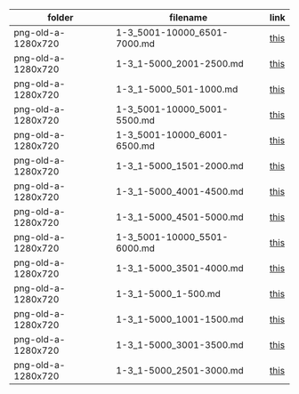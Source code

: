 | folder | filename | link |
|--------|----------|------|
|png-old-a-1280x720|1-3_5001-10000_6501-7000.md|[this](https://github.com/dbchord/cdn/blob/master/_/png-old-a-1280x720/1-3_5001-10000_6501-7000.md)|
|png-old-a-1280x720|1-3_1-5000_2001-2500.md|[this](https://github.com/dbchord/cdn/blob/master/_/png-old-a-1280x720/1-3_1-5000_2001-2500.md)|
|png-old-a-1280x720|1-3_1-5000_501-1000.md|[this](https://github.com/dbchord/cdn/blob/master/_/png-old-a-1280x720/1-3_1-5000_501-1000.md)|
|png-old-a-1280x720|1-3_5001-10000_5001-5500.md|[this](https://github.com/dbchord/cdn/blob/master/_/png-old-a-1280x720/1-3_5001-10000_5001-5500.md)|
|png-old-a-1280x720|1-3_5001-10000_6001-6500.md|[this](https://github.com/dbchord/cdn/blob/master/_/png-old-a-1280x720/1-3_5001-10000_6001-6500.md)|
|png-old-a-1280x720|1-3_1-5000_1501-2000.md|[this](https://github.com/dbchord/cdn/blob/master/_/png-old-a-1280x720/1-3_1-5000_1501-2000.md)|
|png-old-a-1280x720|1-3_1-5000_4001-4500.md|[this](https://github.com/dbchord/cdn/blob/master/_/png-old-a-1280x720/1-3_1-5000_4001-4500.md)|
|png-old-a-1280x720|1-3_1-5000_4501-5000.md|[this](https://github.com/dbchord/cdn/blob/master/_/png-old-a-1280x720/1-3_1-5000_4501-5000.md)|
|png-old-a-1280x720|1-3_5001-10000_5501-6000.md|[this](https://github.com/dbchord/cdn/blob/master/_/png-old-a-1280x720/1-3_5001-10000_5501-6000.md)|
|png-old-a-1280x720|1-3_1-5000_3501-4000.md|[this](https://github.com/dbchord/cdn/blob/master/_/png-old-a-1280x720/1-3_1-5000_3501-4000.md)|
|png-old-a-1280x720|1-3_1-5000_1-500.md|[this](https://github.com/dbchord/cdn/blob/master/_/png-old-a-1280x720/1-3_1-5000_1-500.md)|
|png-old-a-1280x720|1-3_1-5000_1001-1500.md|[this](https://github.com/dbchord/cdn/blob/master/_/png-old-a-1280x720/1-3_1-5000_1001-1500.md)|
|png-old-a-1280x720|1-3_1-5000_3001-3500.md|[this](https://github.com/dbchord/cdn/blob/master/_/png-old-a-1280x720/1-3_1-5000_3001-3500.md)|
|png-old-a-1280x720|1-3_1-5000_2501-3000.md|[this](https://github.com/dbchord/cdn/blob/master/_/png-old-a-1280x720/1-3_1-5000_2501-3000.md)|
